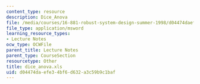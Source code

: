 ```yaml
---
content_type: resource
description: Dice_Anova
file: /media/courses/16-881-robust-system-design-summer-1998/d04474daefe34bf6d632a3c59b9c1baf_dice_anova.xls
file_type: application/msword
learning_resource_types:
- Lecture Notes
ocw_type: OCWFile
parent_title: Lecture Notes
parent_type: CourseSection
resourcetype: Other
title: dice_anova.xls
uid: d04474da-efe3-4bf6-d632-a3c59b9c1baf
---
```

